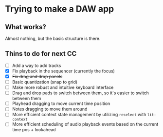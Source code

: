 # Trying to make a DAW app

## What works?

Almost nothing, but the basic structure is there.

## Thins to do for next CC

- [ ] Add a way to add tracks
- [x] Fix playback in the sequencer (currently the focus)
- [x] ~~Fix drag and drop panels~~
- [ ] Basic quantization (snap to grid)
- [ ] Make more robust and intuitive keyboard interface
- [ ] Drag and drop pads to switch between them, so it's easier to switch between them
- [ ] Playhead dragging to move current time position
- [ ] Notes dragging to move them around
- [ ] More efficient context state management by utilizing `reselect` with `lit-context`
- [ ] More efficient scheduling of audio playback events based on the current time pos + lookahead
